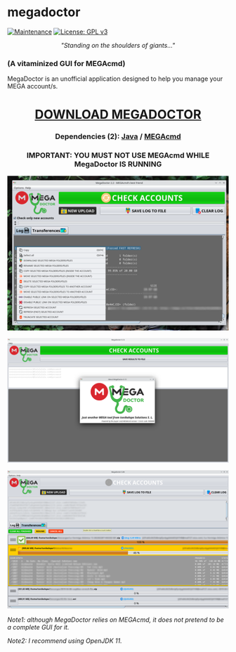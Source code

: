 # megadoctor
[![Maintenance](https://img.shields.io/badge/Maintained%3F-yes-green.svg)](https://GitHub.com/Naereen/StrapDown.js/graphs/commit-activity) [![License: GPL v3](https://img.shields.io/badge/License-GPLv3-blue.svg)](https://www.gnu.org/licenses/gpl-3.0)
<p align="center"><i>"Standing on the shoulders of giants..."</i></p>

### (A vitaminized GUI for MEGAcmd)
MegaDoctor is an unofficial application designed to help you manage your MEGA account/s.

<h1 align="center"><a href="https://github.com/tonikelope/megadoctor/releases/latest"><b>DOWNLOAD MEGADOCTOR</b></a></h1>
<h3 align="center">Dependencies (2): <a href="https://adoptium.net/es/temurin/releases/?version=11"><b>Java</b></a> / <a href="https://mega.io/cmd"><b>MEGAcmd</b></a></h3>

<h3 align="center">IMPORTANT: YOU MUST NOT USE MEGAcmd WHILE MegaDoctor IS RUNNING</h2>
<p align="center"><img src="https://github.com/tonikelope/megadoctor/raw/main/snapshots/9900.png"></p>
<p align="center"><img src="https://github.com/tonikelope/megadoctor/raw/main/snapshots/screenshot.png"></p>
<p align="center"><img src="https://github.com/tonikelope/megadoctor/raw/main/snapshots/transfer.png"></p>

<p><i>Note1: although MegaDoctor relies on MEGAcmd, it does not pretend to be a complete GUI for it.</i></p>
<p><i>Note2: I recommend using OpenJDK 11.</i></p>
